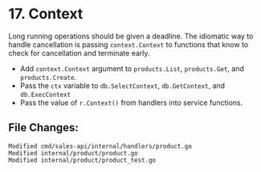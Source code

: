 # 17. Context

Long running operations should be given a deadline. The idiomatic way to handle cancellation is passing `context.Context` to functions that know to check for cancellation and terminate early.

- Add `context.Context` argument to `products.List`, `products.Get`, and `products.Create`.
- Pass the `ctx` variable to `db.SelectContext`, `db.GetContext`, and `db.ExecContext`
- Pass the value of `r.Context()` from handlers into service functions.


## File Changes:

```
Modified cmd/sales-api/internal/handlers/product.go
Modified internal/product/product.go
Modified internal/product/product_test.go
```